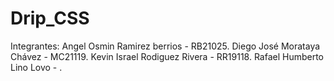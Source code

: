 # Drip_CSS
 Integrantes:
  Angel Osmin Ramirez berrios - RB21025.
  Diego José Morataya Chávez - MC21119.
  Kevin Israel Rodiguez Rivera - RR19118.
  Rafael Humberto Lino Lovo - .
